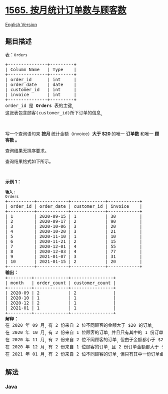 # [1565. 按月统计订单数与顾客数](https://leetcode.cn/problems/unique-orders-and-customers-per-month)

[English Version](/solution/1500-1599/1565.Unique%20Orders%20and%20Customers%20Per%20Month/README_EN.md)

## 题目描述

<!-- 这里写题目描述 -->

<p>表：<code>Orders</code></p>

<pre>
+---------------+---------+
| Column Name   | Type    |
+---------------+---------+
| order_id      | int     |
| order_date    | date    |
| customer_id   | int     |
| invoice       | int     |
+---------------+---------+
order_id 是 <strong>Orders </strong>表的主键<sub>。</sub>
这张表包含顾客(customer_id)所下订单的信息<sub>。</sub>
</pre>

<p>&nbsp;</p>

<p>写一个查询语句来 <strong>按月 </strong>统计金额（invoice）<strong>大于 $20 </strong>的唯一 <strong>订单数</strong> 和唯一 <strong>顾客数 。</strong></p>

<p>查询结果无排序要求。</p>

<p>查询结果格式如下所示。</p>

<p>&nbsp;</p>

<p><strong>示例 1：</strong></p>

<pre>
<code><strong>输入：</strong>
Orders</code>
+----------+------------+-------------+------------+
| order_id | order_date | customer_id | invoice    |
+----------+------------+-------------+------------+
| 1        | 2020-09-15 | 1           | 30         |
| 2        | 2020-09-17 | 2           | 90         |
| 3        | 2020-10-06 | 3           | 20         |
| 4        | 2020-10-20 | 3           | 21         |
| 5        | 2020-11-10 | 1           | 10         |
| 6        | 2020-11-21 | 2           | 15         |
| 7        | 2020-12-01 | 4           | 55         |
| 8        | 2020-12-03 | 4           | 77         |
| 9        | 2021-01-07 | 3           | 31         |
| 10       | 2021-01-15 | 2           | 20         |
+----------+------------+-------------+------------+
<strong>输出：</strong>
+---------+-------------+----------------+
| month   | order_count | customer_count |
+---------+-------------+----------------+
| 2020-09 | 2           | 2              |
| 2020-10 | 1           | 1              |
| 2020-12 | 2           | 1              |
| 2021-01 | 1           | 1              |
+---------+-------------+----------------+
<strong>解释：</strong>
在 2020 年 09 月<sub>，</sub>有 2 份来自 2 位不同顾客的金额大于 $20 的订单<sub>。</sub>
在 2020 年 10 月<sub>，</sub>有 2 份来自 1 位顾客的订单<sub>，</sub>并且只有其中的 1 份订单金额大于 $20 <sub>。</sub>
在 2020 年 11 月<sub>，</sub>有 2 份来自 2 位不同顾客的订单<sub>，</sub>但由于金额都小于 $20 <sub>，</sub>所以我们的查询结果中不包含这个月的数据<sub>。</sub>
在 2020 年 12 月<sub>，</sub>有 2 份来自 1 位顾客的订单<sub>，</sub>且 2 份订单金额都大于 $20<sub> 。</sub>
在 2021 年 01 月<sub>，</sub>有 2 份来自 2 位不同顾客的订单<sub>，</sub>但只有其中一份订单金额大于 $20 <sub>。</sub></pre>

## 解法

### **Java**

```java

```
